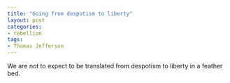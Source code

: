 ```yaml
---
title: "Going from despotism to liberty"
layout: post
categories:
- rebellion
tags:
- Thomas Jefferson
---
```


We are not to expect to be translated from despotism to liberty in a feather bed.